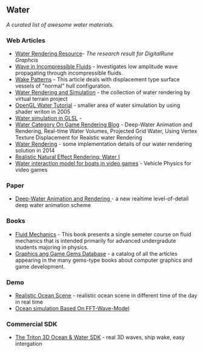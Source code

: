 ## Water ##
*A curated list of awesome water materials.*


### Web Articles ###
- [Water Rendering Resource](http://www.digitalrune.com/Support/Blog/tabid/719/EntryId/208/Water-Rendering-Resources.aspx)- *The research result for DigitalRune Graphcis*
- [Wave in Incompressible Fluids]( http://farside.ph.utexas.edu/teaching/336L/Fluidhtml/node119.html ) - Investigates low amplitude wave propagating through incompressible fluids.
- [Wake Patterns](http://www.steelnavy.com/WavePatterns.htm) - This article deals with displacement type surface vessels of "normal" hull configuration.
- [Water Rendering and Simulation](http://vterrain.org/Water/) - the collection of water rendering by virtual terrain project
- [OpenGL Water Tutorial](http://www.bonzaisoftware.com/tnp/gl-water-tutorial/) - smaller area of water simulation by using shader writon in 2005
- [Water simulation in GLSL](http://www.jayconrod.com/posts/34/water-simulation-in-glsl) -
- [ Water Category On Game Rendering Blog](http://www.gamerendering.com/category/water/) - Deep-Water Animation and Rendering, Real-time Water Volumes, Projected Grid Water, Using Vertex Texture Displacement for Realstic water Rendering
- [Water Rendering](http://www.digitalrune.com/Support/Blog/tabid/719/EntryId/210/Water-Rendering.aspx) -  some implementation details of our water rendering solution in 2014
- [Realistic Natural Effect Rendering: Water I](http://archive.gamedev.net/archive/reference/articles/article2138.html) 
- [Water interaction model for boats in video games](http://www.gamasutra.com/view/news/237528/Water_interaction_model_for_boats_in_video_games.php) - Vehicle Physics for video games

### Paper ###
- [ Deep-Water Animation and Rendering ](http://www.gamasutra.com/gdce/2001/jensen/jensen_01.htm) - a new realtime level-of-detail deep water animation scheme

### Books ###
- [Fluid Mechanics]( http://farside.ph.utexas.edu/teaching/336L/Fluidhtml/Fluidhtml.html) -  This book presents a single semeter course on fluid mechanics that is intended primarily for advanced undergradute students majoring in physics.
- [Graphics ang Game Gems Database](http://www.gameenginegems.net/gemsdb/) - a catalog of all the articles appearing in the many gems-type books about computer graphics and game development.

### Demo ###
- [Realistic Ocean Scene](http://www.edxgraphics.com/realistic-ocean-scene.html) - realistic ocean scene in different time of the day in real time
- [Ocean simulation Based On FFT-Wave-Model](http://www.keithlantz.net/2011/11/ocean-simulation-part-two-using-the-fast-fourier-transform/)

### Commercial SDK ###
- [The Triton 3D Ocean & Water SDK](http://sundog-soft.com/sds/) - real 3D waves, ship wake, easy intergation

